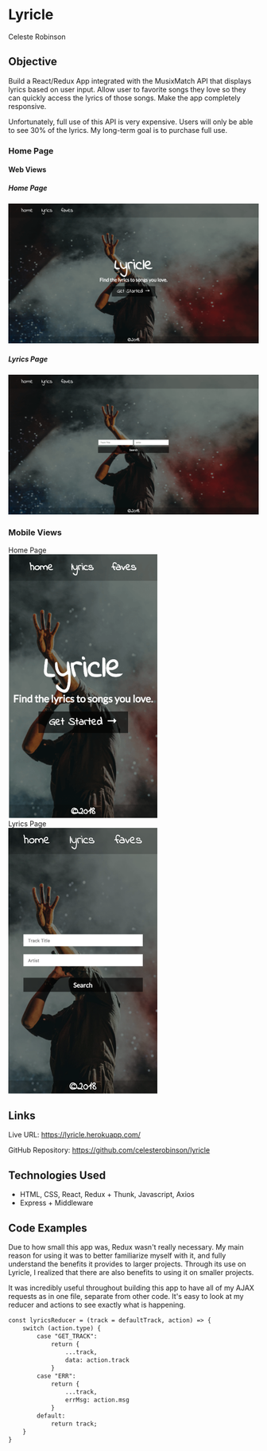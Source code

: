 # Lyricle

Celeste Robinson

## Objective

Build a React/Redux App integrated with the MusixMatch API that displays lyrics based on user input. Allow user to favorite songs they love so they can quickly access the lyrics of those songs. Make the app completely responsive.

Unfortunately, full use of this API is very expensive. Users will only be able to see 30% of the lyrics. My long-term goal is to purchase full use.

### Home Page

#### Web Views
##### Home Page
![homepage-web](screenshots/homepage-web-view.png)
##### Lyrics Page
![lyrics-page](screenshots/lyrics-web-view.png)

### Mobile Views<br/>
Home Page<br/><img alt="homepage-web-view" src="screenshots/homepage-mobile-view.png" width="300" height="auto"><br/>
Lyrics Page<br/>
<img alt="homepage-web-view" src="screenshots/lyrics-mobile-view.png" width="300" height="auto">

## Links

Live URL: https://lyricle.herokuapp.com/

GitHub Repository: https://github.com/celesterobinson/lyricle

## Technologies Used
* HTML, CSS, React, Redux + Thunk, Javascript, Axios
* Express + Middleware

## Code Examples

Due to how small this app was, Redux wasn't really necessary. My main reason for using it was to better familiarize myself with it, and fully understand the benefits it provides to larger projects. Through its use on Lyricle, I realized that there are also benefits to using it on smaller projects. 

It was incredibly useful throughout building this app to have all of my AJAX requests as in one file, separate from other code. It's easy to look at my reducer and actions to see exactly what is happening.

```
const lyricsReducer = (track = defaultTrack, action) => {
    switch (action.type) {
        case "GET_TRACK":
            return {
                ...track,
                data: action.track
            }
        case "ERR":
            return {
                ...track,
                errMsg: action.msg
            }
        default:
            return track;
    }
}
```

